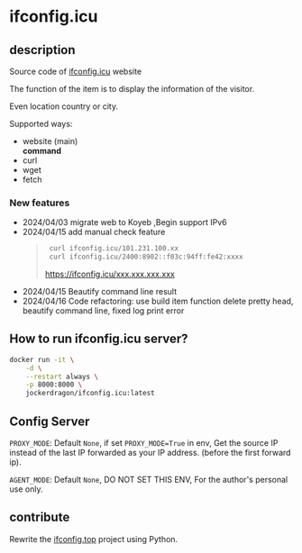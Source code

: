 # ifconfig.icu
## description
Source code of [ifconfig.icu](ifconfig.icu) website

The function of the item is to display the information of the visitor.

Even location country or city.

Supported ways:
- website (main)  
**command**
- curl  
- wget 
- fetch

### New features
- 2024/04/03 migrate web to Koyeb ,Begin support IPv6
- 2024/04/15 add manual check feature
  > ```bash 
  >  curl ifconfig.icu/101.231.100.xx
  >  curl ifconfig.icu/2400:8902::f03c:94ff:fe42:xxxx
  >  ```
  > https://ifconfig.icu/xxx.xxx.xxx.xxx
- 2024/04/15 Beautify command line result 
- 2024/04/16 Code refactoring: use build item function delete pretty head, beautify command line, fixed log print error


## How to run ifconfig.icu server?

```bash
docker run -it \
	-d \
	--restart always \
	-p 8000:8000 \
	jockerdragon/ifconfig.icu:latest
```

## Config Server
`PROXY_MODE`: Default `None`, if set `PROXY_MODE=True` in env, Get the source IP instead of the last IP forwarded as your IP address. (before the first forward ip).

`AGENT_MODE`: Default `None`, DO NOT SET THIS ENV, For the author's personal use only.

## contribute

Rewrite the [ifconfig.top](https://github.com/ngoduykhanh/ifconfig.top.git) project using Python.

